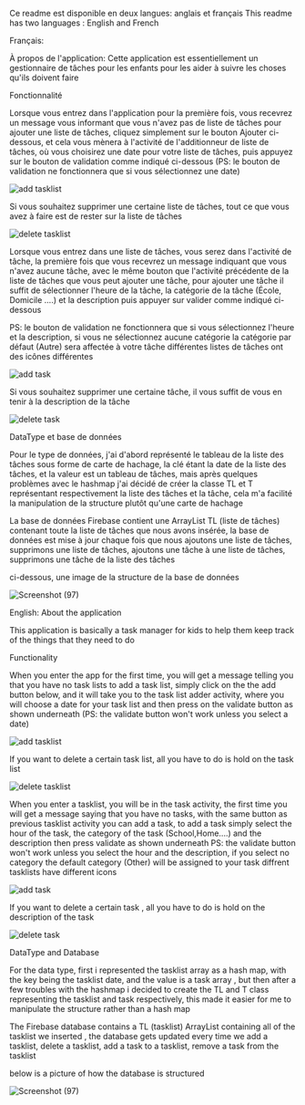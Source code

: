 Ce readme est disponible en deux langues: anglais et français
This readme has two languages : English and French

Français:

À propos de l'application:
Cette application est essentiellement un gestionnaire de tâches pour les enfants pour les aider à suivre les choses qu'ils doivent faire

Fonctionnalité 

Lorsque vous entrez dans l'application pour la première fois, vous recevrez un message vous informant que vous n'avez pas de liste de tâches
pour ajouter une liste de tâches, cliquez simplement sur le bouton Ajouter ci-dessous, et cela vous mènera à l'activité de l'additionneur de liste de tâches, 
où vous choisirez une date pour votre liste de tâches, puis appuyez sur le bouton de validation comme indiqué ci-dessous (PS: le bouton de validation ne fonctionnera 
que si vous sélectionnez une date)

![add tasklist](https://user-images.githubusercontent.com/61503552/116823585-3bf36280-ab7d-11eb-9042-0ff3c915a2ae.gif)


Si vous souhaitez supprimer une certaine liste de tâches, tout ce que vous avez à faire est de rester sur la liste de tâches

![delete tasklist](https://user-images.githubusercontent.com/61503552/116823616-5cbbb800-ab7d-11eb-8a0a-22aa91392614.gif)



Lorsque vous entrez dans une liste de tâches, vous serez dans l'activité de tâche, la première fois que vous recevrez un message indiquant que vous n'avez aucune tâche, avec le même bouton que l'activité précédente de la liste de tâches que vous peut ajouter une tâche, pour ajouter une tâche il suffit de sélectionner l'heure de la tâche, la catégorie de la tâche (École, Domicile ....) et la description puis appuyer sur valider comme indiqué ci-dessous

PS: le bouton de validation ne fonctionnera que si vous sélectionnez l'heure et la description, si vous ne sélectionnez aucune catégorie la catégorie par défaut (Autre) sera affectée à votre tâche
différentes listes de tâches ont des icônes différentes

![add task ](https://user-images.githubusercontent.com/61503552/116823647-8aa0fc80-ab7d-11eb-86e2-2e982a8b9891.gif)



Si vous souhaitez supprimer une certaine tâche, il vous suffit de vous en tenir à la description de la tâche

![delete task](https://user-images.githubusercontent.com/61503552/116823656-942a6480-ab7d-11eb-813e-e6860c97a2bc.gif)

DataType et base de données

Pour le type de données, j'ai d'abord représenté le tableau de la liste des tâches sous forme de carte de hachage, la clé étant la date de la liste des tâches, et la valeur est un tableau de tâches, mais après quelques problèmes avec le hashmap j'ai décidé de créer la classe TL et T représentant respectivement la liste des tâches et la tâche, cela m'a facilité la manipulation de la structure plutôt qu'une carte de hachage

La base de données Firebase contient une ArrayList TL (liste de tâches) contenant toute la liste de tâches que nous avons insérée, la base de données est mise à jour chaque fois que nous ajoutons une liste de tâches, supprimons une liste de tâches, ajoutons une tâche à une liste de tâches, supprimons une tâche de la liste des tâches

ci-dessous, une image de la structure de la base de données

![Screenshot (97)](https://user-images.githubusercontent.com/61503552/116823669-9bea0900-ab7d-11eb-8b72-ec5cabbe305d.png)














English:
About the application

This application is basically a task manager for kids to help them keep track of the things that they need to do 

Functionality 

When you enter the app for the first time, you will get a message telling you that you have no task lists 
to add a task list, simply click on the the add button below, and it will take you to the task list adder activity, where you will choose a date for your task list and then press 
on the validate button as shown underneath (PS: the validate button won't work unless you select a date)

![add tasklist](https://user-images.githubusercontent.com/61503552/116823585-3bf36280-ab7d-11eb-9042-0ff3c915a2ae.gif)



If you want to delete a certain task list, all you have to do is hold on the task list 


![delete tasklist](https://user-images.githubusercontent.com/61503552/116823616-5cbbb800-ab7d-11eb-8a0a-22aa91392614.gif)


When you enter a tasklist, you will be in the task activity, the first time you will get a message saying that you have no tasks, with the same button as previous tasklist activity you
can add a task, to add a task simply select the hour of the task, the category of the task (School,Home....) and the description then press validate as shown underneath
PS: the validate button won't work unless you select the hour and the description, if you select no category the default category (Other) will be assigned to your task 
diffrent tasklists have different icons

![add task ](https://user-images.githubusercontent.com/61503552/116823647-8aa0fc80-ab7d-11eb-86e2-2e982a8b9891.gif)

If you want to delete a certain task , all you have to do is hold on the description of the task


![delete task](https://user-images.githubusercontent.com/61503552/116823656-942a6480-ab7d-11eb-813e-e6860c97a2bc.gif)


DataType and Database 

For the data type, first i represented the tasklist array as a hash map, with the key being the tasklist date, and the value is a task array , but then after a few troubles with the 
hashmap i decided to create the TL and T class representing the tasklist and task respectively, this made it easier for me to manipulate the structure rather than a hash map


The Firebase database contains a TL (tasklist) ArrayList containing all of the tasklist we inserted , the database gets updated every time we add a tasklist, delete a tasklist, add a task to a tasklist, remove a task from the tasklist

below is a picture of how the database is structured

![Screenshot (97)](https://user-images.githubusercontent.com/61503552/116823669-9bea0900-ab7d-11eb-8b72-ec5cabbe305d.png)






